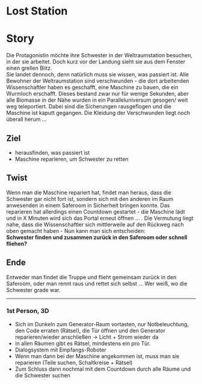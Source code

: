 # Lost Station

# Story

Die Protagonistin möchte ihre Schwester in der Weltraumstation besuchen, in der sie arbeitet. Doch kurz vor der Landung sieht sie aus dem Fenster einen grellen Blitz.  
Sie landet dennoch, denn natürlich muss sie wissen, was passiert ist.
Alle Bewohner der Weltraumstation sind verschwunden - die dort arbeitenden Wissenschaftler haben es geschafft, eine Maschine zu bauen, die ein Wurmloch erschafft. Dieses bestand zwar nur für wenige Sekunden, aber alle Biomasse in der Nähe wurden in ein Paralleluniversum gesogen/ weit weg teleportiert. Dabei sind die Sicherungen rausgeflogen und die Maschine ist kaputt gegangen. Die Kleidung der Verschwunden liegt noch überall herum … 


## Ziel

* herausfinden, was passiert ist
* Maschine reparieren, um Schwester zu retten


## Twist

Wenn man die Maschine repariert hat, findet man heraus, dass die Schwester gar nicht fort ist, sondern sich mit den anderen im Raum anwesenden in einem Saferoom in Sicherheit bringen konnte. Das reparieren hat allerdings einen Countdown gestartet - die Maschine lädt und in X Minuten wird sich das Portal erneut öffnen …
. Die Vermutung liegt nahe, dass die Wissenschaftler sich mittlerweile auf den Rückweg nach oben gemacht haben - Nun kann man sich entscheiden:  
**Schwester finden und zusammen zurück in den Saferoom oder schnell fliehen?**

## Ende

Entweder man findet die Truppe und flieht gemeinsam zurück in den Saferoom, oder man rennt raus und rettet sich selbst ... Wer weiß, wo die Schwester grade war.

***


### 1st Person, 3D

- Sich im Dunkeln zum Generator-Raum vortasten, nur Notbeleuchtung, den Code erraten (Rätsel), die Tür öffnen und den Generator reparieren/wieder anschließen -> Licht + Strom wieder da
- in allen Räumen gibt es Rätsel, mindestens ein pro Tür.
- Dialogsystem mit Empfangs-Roboter
- Wenn man dann bei der Maschine angekommen ist, muss man sie reparieren (Teile suchen, Schaltkreise + Rätsel)
- Zum Schluss dann nochmal mit dem Countdown durch alle Räume und die Schwester suchen

